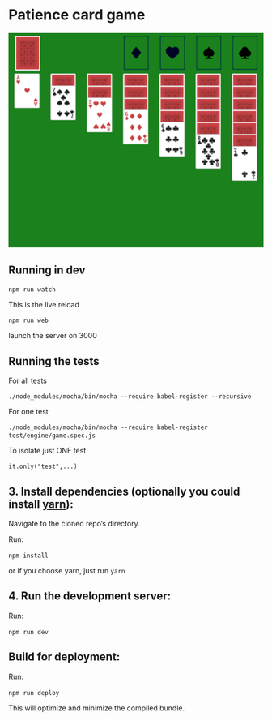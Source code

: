 # Patience card game

![Patience game](https://raw.githubusercontent.com/bcaccinolo/patience-card-game/master/screenshot.png)

## Running in dev

```
npm run watch
```
This is the live reload

```
npm run web
```
launch the server on 3000

## Running the tests

For all tests
```
./node_modules/mocha/bin/mocha --require babel-register --recursive
```

For one test
```
./node_modules/mocha/bin/mocha --require babel-register test/engine/game.spec.js
```

To isolate just ONE test
```
it.only("test",...)
```

## 3. Install dependencies (optionally you could install [yarn](https://yarnpkg.com/)):

Navigate to the cloned repo’s directory.

Run:

```npm install```

or if you choose yarn, just run ```yarn```

## 4. Run the development server:

Run:

```npm run dev```


## Build for deployment:

Run:

```npm run deploy```

This will optimize and minimize the compiled bundle.

